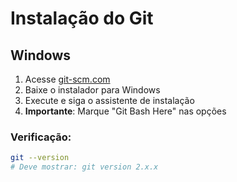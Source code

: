 # Instalação do Git

## Windows
1. Acesse [git-scm.com](https://git-scm.com/)
2. Baixe o instalador para Windows
3. Execute e siga o assistente de instalação
4. **Importante**: Marque "Git Bash Here" nas opções

### Verificação:
```bash
git --version
# Deve mostrar: git version 2.x.x

